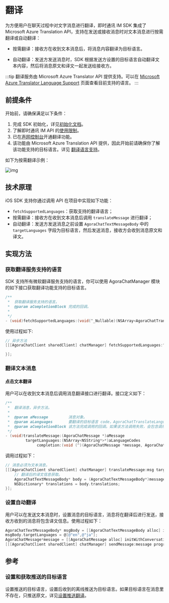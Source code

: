 # 翻译

<Toc />

为方便用户在聊天过程中对文字消息进行翻译，即时通讯 IM SDK 集成了 Microsoft Azure Translation API，支持在发送或接收消息时对文本消息进行按需翻译或自动翻译：

- 按需翻译：接收方在收到文本消息后，将消息内容翻译为目标语言。

- 自动翻译：发送方发送消息时，SDK 根据发送方设置的目标语言自动翻译文本内容，然后将消息原文和译文一起发送给接收方。

:::tip
翻译服务由 Microsoft Azure Translator API 提供支持。可以在 [Microsoft Azure Translator Language Support](https://docs.microsoft.com/en-us/azure/cognitive-services/translator/language-support) 页面查看目前支持的语言。
:::

## 前提条件

开始前，请确保满足以下条件：

1. 完成 SDK 初始化，详见[初始化文档](initialization.html)。
2. 了解即时通讯 IM API 的[使用限制](limitation.html)。
3. 已在[声网控制台](https://console.shengwang.cn/overview)开通翻译功能。
4. 该功能由 Microsoft Azure Translation API 提供，因此开始前请确保你了解该功能支持的目标语言。详见 [翻译语言支持](https://learn.microsoft.com/zh-cn/azure/ai-services/translator/language-support)。

如下为按需翻译示例：

![img](/images/ios/translation.png)

## 技术原理

iOS SDK 支持你通过调用 API 在项目中实现如下功能：

- `fetchSupportedLanguages`：获取支持的翻译语言；
- 按需翻译：接收方在收到文本消息后调用 `translateMessage` 进行翻译；
- 自动翻译：发送方发送消息之前设置 `AgoraChatTextMessageBody` 中的 `targetLanguages` 字段为目标语言，然后发送消息，接收方会收到消息原文和译文。

## 实现方法

### 获取翻译服务支持的语言

SDK 支持所有微软翻译服务支持的语言，你可以使用 AgoraChatManager 模块的如下接口获取翻译功能支持的目标语言。

```objectivec
/**
 *  获取翻译服务支持的语言。
 *  @param aCompletionBlock 完成的回调。
 *
 */
- (void)fetchSupportedLanguages:(void(^_Nullable)(NSArray<AgoraChatTranslateLanguage*>* _Nullable languages,AgoraChatError* _Nullable error))aCompletionBlock
```

使用过程如下:

```objectivec
// 异步方法
[[[AgoraChatClient sharedClient] chatManager] fetchSupportedLanguages:^(NSArray<AgoraChatTranslateLanguage *> * _Nullable languages, AgoraChatError * _Nullable error) {

}];
```

### 翻译文本消息

#### 点击文本翻译

用户可以在收到文本消息后调用消息翻译接口进行翻译。接口定义如下：

```objectivec
/**
 *  翻译消息，异步方法。
 *
 *  @param aMessage         消息对象。
 *  @param aLanguages       要翻译的目标语言 code，AgoraChatTranslateLanguage 类中的 languageCode 数组。
 *  @param aCompletionBlock 该方法完成调用的回调。如果该方法调用失败，会包含调用失败的原因。
 */
- (void)translateMessage:(AgoraChatMessage *)aMessage
         targetLanguages:(NSArray<NSString*>*)aLanguageCodes
              completion:(void (^)(AgoraChatMessage *message, AgoraChatError *error))aCompletionBlock;
```

调用过程如下：

```objectivec
// 消息必须为文本消息。
[[[AgoraChatClient sharedClient] chatManager] translateMessage:msg targetLanguages:@[@"en",@"ja"] completion:^(AgoraChatMessage *message, AgoraChatError *error) {
    // 翻译后的译文信息获取。
    AgoraChatTextMessageBody* body = (AgoraChatTextMessageBody*)message.body;
    NSDictionary* translations = body.translations;
}];
```

### 设置自动翻译

用户可以在发送文本消息时，设置消息的目标语言，消息将在翻译后进行发送，接收方收到的消息将包含译文信息。使用过程如下：

```objectivec
AgoraChatTextMessageBody* msgBody = [[AgoraChatTextMessageBody alloc] initWithText:@"你好"];
msgBody.targetLanguages = @[@"en",@"ja"];
AgoraChatMessage*message = [[AgoraChatMessage alloc] initWithConversationID:@"to" from:@"from" to:@"to" body:msgBody ext:nil];
[[[AgoraChatClient sharedClient] chatManager] sendMessage:message progress:nil completion:nil];
```
## 参考

### 设置和获取推送的目标语言

设置推送的目标语言，设置后收到的离线推送为目标语言。如果目标语言在消息里不存在，只推送原文，详见[设置推送翻译](/docs/sdk/ios/push/push_translation.html)。